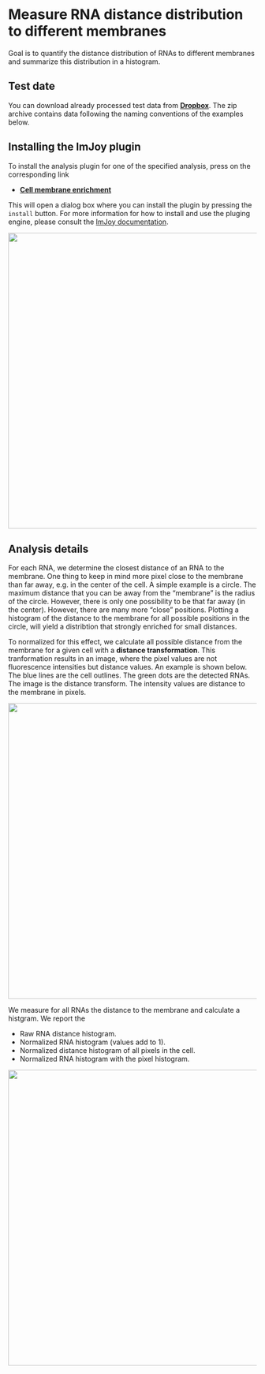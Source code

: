 # Measure RNA distance distribution to different membranes

Goal is to quantify the distance distribution of RNAs to different membranes
and summarize this distribution in a histogram.

## Test date
You can download already processed test data from [**Dropbox**](https://www.dropbox.com/s/0sbsmbg5xlccamp/img1.zip?dl=0). The zip archive contains data following the naming conventions of the examples below.

## Installing the ImJoy plugin

To install the analysis plugin for one of the specified analysis, press on the
corresponding link

-   [**Cell membrane enrichment**](
https://imjoy.io/#/app?w=MembDist&plugin=https://raw.githubusercontent.com/muellerflorian/rna_loc/master/imjoy-plugins/MembraneEnrichment.imjoy.html&tag=CellMemb)

This will open a dialog box where you can install the plugin by pressing the `install` button. For more information for how to install and use the pluging engine, please
consult the [ImJoy documentation](https://imjoy.io/docs/#/user-manual?id=python-engine).

<img src="https://raw.githubusercontent.com/muellerflorian/rna_loc/master/docs/img/imjoy-install-membdist.png" width="600px"></img>

## Analysis details
For each RNA, we determine the closest distance of an RNA to the membrane. One thing to keep in mind more pixel close to the membrane than far away, e.g. in the center of
the cell. A simple example is a circle. The maximum distance that you can be away from the “membrane” is the radius of the circle. However, there is only one possibility to be that far away (in the center). However, there are many more “close” positions.  Plotting a histogram of the distance to the membrane for all possible positions in the circle,  will yield a distribtion that strongly enriched for small distances.

To normalized for this effect, we calculate all possible distance from the membrane
for a given cell with a **distance transformation**. This tranformation results in
an image, where the pixel values are not fluorescence intensities but distance values. An example is shown below. The blue lines are the cell outlines. The green dots are the detected RNAs. The image is the distance transform. The intensity values are distance to the membrane in pixels.

<img src="https://raw.githubusercontent.com/muellerflorian/rna_loc/master/docs/img/dist_transform.png" width="600px"></img>

We measure for all RNAs the distance to the membrane and calculate a
histgram. We report the

- Raw RNA distance histogram.
- Normalized RNA histogram (values add to 1).
- Normalized distance histogram of all pixels in the cell.
- Normalized RNA histogram with the pixel histogram.

<img src="https://raw.githubusercontent.com/muellerflorian/rna_loc/master/docs/img/memb_summaryPlot.png" width="600px"></img>

